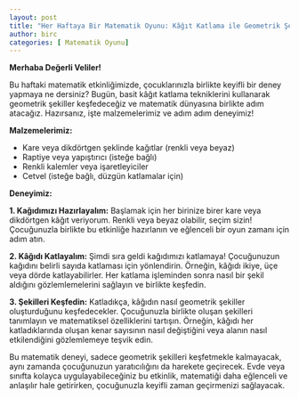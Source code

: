 ```yaml
---
layout: post
title: "Her Haftaya Bir Matematik Oyunu: Kâğıt Katlama ile Geometrik Şekiller"
author: birc
categories: [ Matematik Oyunu]
---
```


__Merhaba Değerli Veliler!__

Bu haftaki matematik etkinliğimizde, çocuklarınızla birlikte keyifli bir deney yapmaya ne dersiniz? Bugün, basit kâğıt katlama tekniklerini kullanarak geometrik şekiller keşfedeceğiz ve matematik dünyasına birlikte adım atacağız. Hazırsanız, işte malzemelerimiz ve adım adım deneyimiz!

__Malzemelerimiz:__

- Kare veya dikdörtgen şeklinde kağıtlar (renkli veya beyaz)
- Raptiye veya yapıştırıcı (isteğe bağlı)
- Renkli kalemler veya işaretleyiciler
- Cetvel (isteğe bağlı, düzgün katlamalar için)

__Deneyimiz:__

__1. Kağıdımızı Hazırlayalım:__ Başlamak için her birinize birer kare veya dikdörtgen kâğıt veriyorum. Renkli veya beyaz olabilir, seçim sizin! Çocuğunuzla birlikte bu etkinliğe hazırlanın ve eğlenceli bir oyun zamanı için adım atın.

__2. Kâğıdı Katlayalım:__ Şimdi sıra geldi kağıdımızı katlamaya! Çocuğunuzun kağıdını belirli sayıda katlaması için yönlendirin. Örneğin, kâğıdı ikiye, üçe veya dörde katlayabilirler. Her katlama işleminden sonra nasıl bir şekil aldığını gözlemlemelerini sağlayın ve birlikte keşfedin.

__3. Şekilleri Keşfedin:__ Katladıkça, kâğıdın nasıl geometrik şekiller oluşturduğunu keşfedecekler. Çocuğunuzla birlikte oluşan şekilleri tanımlayın ve matematiksel özelliklerini tartışın. Örneğin, kâğıdı her katladıklarında oluşan kenar sayısının nasıl değiştiğini veya alanın nasıl etkilendiğini gözlemlemeye teşvik edin.

Bu matematik deneyi, sadece geometrik şekilleri keşfetmekle kalmayacak, aynı zamanda çocuğunuzun yaratıcılığını da harekete geçirecek. Evde veya sınıfta kolayca uygulayabileceğiniz bu etkinlik, matematiği daha eğlenceli ve anlaşılır hale getirirken, çocuğunuzla keyifli zaman geçirmenizi sağlayacak.